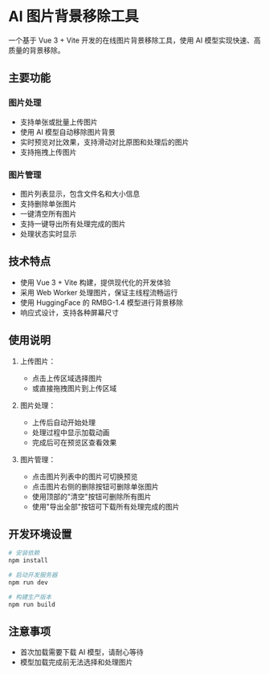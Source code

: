 # AI 图片背景移除工具

一个基于 Vue 3 + Vite 开发的在线图片背景移除工具，使用 AI 模型实现快速、高质量的背景移除。

## 主要功能

### 图片处理

- 支持单张或批量上传图片
- 使用 AI 模型自动移除图片背景
- 实时预览对比效果，支持滑动对比原图和处理后的图片
- 支持拖拽上传图片

### 图片管理

- 图片列表显示，包含文件名和大小信息
- 支持删除单张图片
- 一键清空所有图片
- 支持一键导出所有处理完成的图片
- 处理状态实时显示

## 技术特点

- 使用 Vue 3 + Vite 构建，提供现代化的开发体验
- 采用 Web Worker 处理图片，保证主线程流畅运行
- 使用 HuggingFace 的 RMBG-1.4 模型进行背景移除
- 响应式设计，支持各种屏幕尺寸

## 使用说明

1. 上传图片：

   - 点击上传区域选择图片
   - 或直接拖拽图片到上传区域

2. 图片处理：

   - 上传后自动开始处理
   - 处理过程中显示加载动画
   - 完成后可在预览区查看效果

3. 图片管理：
   - 点击图片列表中的图片可切换预览
   - 点击图片右侧的删除按钮可删除单张图片
   - 使用顶部的"清空"按钮可删除所有图片
   - 使用"导出全部"按钮可下载所有处理完成的图片

## 开发环境设置

```bash
# 安装依赖
npm install

# 启动开发服务器
npm run dev

# 构建生产版本
npm run build
```

## 注意事项

- 首次加载需要下载 AI 模型，请耐心等待
- 模型加载完成前无法选择和处理图片
